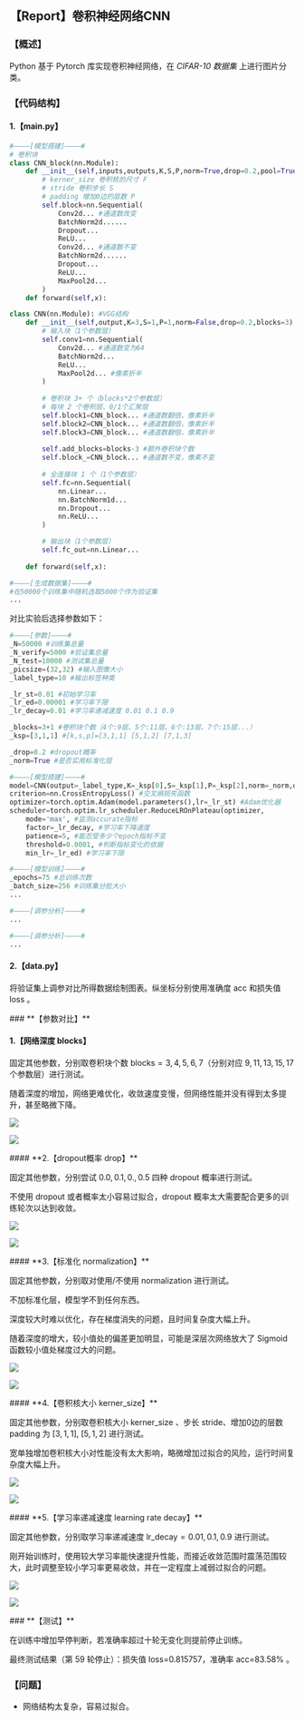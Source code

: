 ## **【Report】卷积神经网络CNN**

### **【概述】**

Python 基于 Pytorch 库实现卷积神经网络，在 *CIFAR-10 数据集* 上进行图片分类。

### **【代码结构】**

#### **1.【main.py】**

```python
#————[模型搭建]————#
# 卷积块
class CNN_block(nn.Module):
    def __init__(self,inputs,outputs,K,S,P,norm=True,drop=0.2,pool=True):
        # kerner_size 卷积核的尺寸 F
        # stride 卷积步长 S
        # padding 增加0边的层数 P
        self.block=nn.Sequential(
            Conv2d... #通道数改变
            BatchNorm2d......
            Dropout...
            ReLU...
            Conv2d... #通道数不变
            BatchNorm2d......
            Dropout...
            ReLU...
            MaxPool2d...
        )
    def forward(self,x):

class CNN(nn.Module): #VGG结构
    def __init__(self,output,K=3,S=1,P=1,norm=False,drop=0.2,blocks=3): #block储存每个卷积块大小
        # 输入块（1个参数层）
        self.conv1=nn.Sequential(
            Conv2d... #通道数变为64
            BatchNorm2d...
            ReLU...
            MaxPool2d... #像素折半
        )
        
        # 卷积块 3+ 个（blocks*2个参数层）
        # 每块 2 个卷积层、0/1个汇聚层
        self.block1=CNN_block... #通道数翻倍，像素折半
        self.block2=CNN_block... #通道数翻倍，像素折半
        self.block3=CNN_block... #通道数翻倍，像素折半
        
        self.add_blocks=blocks-3 #额外卷积块个数
        self.block_=CNN_block... #通道数不变，像素不变
        
        # 全连接块 1 个（1个参数层）
        self.fc=nn.Sequential(
            nn.Linear...
            nn.BatchNorm1d...
            nn.Dropout...
            nn.ReLU...
        )

        # 输出块（1个参数层）
        self.fc_out=nn.Linear...
        
    def forward(self,x):
```

```python
#————[生成数据集]————#
#在50000个训练集中随机选取5000个作为验证集
...
```

对比实验后选择参数如下：

```python
#————[参数]————#
_N=50000 #训练集总量
_N_verify=5000 #验证集总量
_N_test=10000 #测试集总量
_picsize=(32,32) #输入图像大小
_label_type=10 #输出标签种类

_lr_st=0.01 #初始学习率
_lr_ed=0.00001 #学习率下限
_lr_decay=0.01 #学习率递减速度 0.01 0.1 0.9

_blocks=3+1 #卷积块个数（4个:9层、5个:11层、6个:13层、7个:15层...）
_ksp=[3,1,1] #[k,s,p]=[3,1,1] [5,1,2] [7,1,3]

_drop=0.2 #dropout概率
_norm=True #是否实用标准化层
```

```python
#————[模型搭建]————#
model=CNN(output=_label_type,K=_ksp[0],S=_ksp[1],P=_ksp[2],norm=_norm,drop=_drop,blocks=_blocks) #使用CNN模型
criterion=nn.CrossEntropyLoss() #交叉熵损失函数
optimizer=torch.optim.Adam(model.parameters(),lr=_lr_st) #Adam优化器
scheduler=torch.optim.lr_scheduler.ReduceLROnPlateau(optimizer,
    mode='max', #监测accurate指标
    factor=_lr_decay, #学习率下降速度
    patience=5, #能忍受多少个epoch指标不变
    threshold=0.0001, #判断指标变化的依据
    min_lr=_lr_ed) #学习率下限

#————[模型训练]————#
_epochs=75 #总训练次数
_batch_size=256 #训练集分批大小 
...

#————[调参分析]————#
...

#————[调参分析]————#
...


```

#### **2.【data.py】**

将验证集上调参对比所得数据绘制图表。纵坐标分别使用准确度 $\text{acc}$ 和损失值 $\text{loss}$ 。

<div STYLE="page-break-after: always;"></div>
### **【参数对比】**

#### **1.【网络深度 blocks】**

固定其他参数，分别取卷积块个数 $\text{blocks}=3,4,5,6,7$（分别对应 $9,11,13,15,17$ 个参数层）进行测试。

随着深度的增加，网络更难优化，收敛速度变慢，但网络性能并没有得到太多提升，甚至略微下降。


![](./output/[block]_acc.png)

![](./output/[block]_loss.png)

<div STYLE="page-break-after: always;"></div>
#### **2.【dropout概率 drop】**

固定其他参数，分别尝试 $0.0,0.1,0.,0.5$ 四种 $\text{dropout}$ 概率进行测试。

不使用 $\text{dropout}$ 或者概率太小容易过拟合，$\text{dropout}$ 概率太大需要配合更多的训练轮次以达到收敛。

![](./output/[drop]_acc.png)

![](./output/[drop]_loss.png)

<div STYLE="page-break-after: always;"></div>
#### **3.【标准化 normalization】**

固定其他参数，分别取对使用/不使用 $\text{normalization}$ 进行测试。

不加标准化层，模型学不到任何东西。

深度较大时难以优化，存在梯度消失的问题，且时间复杂度大幅上升。

随着深度的增大，较小值处的偏差更加明显，可能是深层次网络放大了 $\text{Sigmoid}$ 函数较小值处梯度过大的问题。

![](./output/[norm]_acc.png)

![](./output/[norm]_loss.png)

<div STYLE="page-break-after: always;"></div>
#### **4.【卷积核大小 kerner_size】**

固定其他参数，分别取卷积核大小 $\text{kerner_size}$ 、步长 $\text{stride}$、增加0边的层数 $\text{padding}$ 为 $[3,1,1],\ [5,1,2]$ 进行测试。

宽单独增加卷积核大小对性能没有太大影响，略微增加过拟合的风险，运行时间复杂度大幅上升。

![](./output/[ksp]_acc.png)

![](./output/[ksp]_loss.png)

<div STYLE="page-break-after: always;"></div>
#### **5.【学习率递减速度 learning rate decay】**

固定其他参数，分别取学习率递减速度 $\text{lr_decay}=0.01,0.1,0.9$ 进行测试。

刚开始训练时，使用较大学习率能快速提升性能，而接近收敛范围时震荡范围较大，此时调整至较小学习率更易收敛，并在一定程度上减弱过拟合的问题。

![](./output/[lr_decay]_acc.png)

![](./output/[lr_decay]_loss.png)

<div STYLE="page-break-after: always;"></div>
### **【测试】**

在训练中增加早停判断，若准确率超过十轮无变化则提前停止训练。

最终测试结果（第 $59$ 轮停止）：损失值  $\text{loss=0.815757}$，准确率 $\text{acc=83.58}\%$ 。

### **【问题】**

- 网络结构太复杂，容易过拟合。
